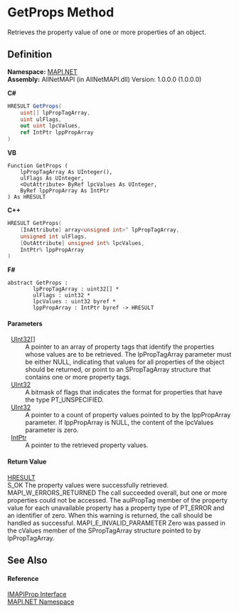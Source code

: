# GetProps Method


Retrieves the property value of one or more properties of an object.



## Definition
**Namespace:** <a href="5bef4637-66f8-16d4-e5f4-4d0da57a1538.md">MAPI.NET</a>  
**Assembly:** AllNetMAPI (in AllNetMAPI.dll) Version: 1.0.0.0 (1.0.0.0)

**C#**
``` C#
HRESULT GetProps(
	uint[] lpPropTagArray,
	uint ulFlags,
	out uint lpcValues,
	ref IntPtr lppPropArray
)
```
**VB**
``` VB
Function GetProps ( 
	lpPropTagArray As UInteger(),
	ulFlags As UInteger,
	<OutAttribute> ByRef lpcValues As UInteger,
	ByRef lppPropArray As IntPtr
) As HRESULT
```
**C++**
``` C++
HRESULT GetProps(
	[InAttribute] array<unsigned int>^ lpPropTagArray, 
	unsigned int ulFlags, 
	[OutAttribute] unsigned int% lpcValues, 
	IntPtr% lppPropArray
)
```
**F#**
``` F#
abstract GetProps : 
        lpPropTagArray : uint32[] * 
        ulFlags : uint32 * 
        lpcValues : uint32 byref * 
        lppPropArray : IntPtr byref -> HRESULT 
```



#### Parameters
<dl><dt>  <a href="https://learn.microsoft.com/dotnet/api/system.uint32" target="_blank" rel="noopener noreferrer">UInt32</a>[]</dt><dd>A pointer to an array of property tags that identify the properties whose values are to be retrieved. The lpPropTagArray parameter must be either NULL, indicating that values for all properties of the object should be returned, or point to an SPropTagArray structure that contains one or more property tags.</dd><dt>  <a href="https://learn.microsoft.com/dotnet/api/system.uint32" target="_blank" rel="noopener noreferrer">UInt32</a></dt><dd>A bitmask of flags that indicates the format for properties that have the type PT_UNSPECIFIED.</dd><dt>  <a href="https://learn.microsoft.com/dotnet/api/system.uint32" target="_blank" rel="noopener noreferrer">UInt32</a></dt><dd>A pointer to a count of property values pointed to by the lppPropArray parameter. If lppPropArray is NULL, the content of the lpcValues parameter is zero.</dd><dt>  <a href="https://learn.microsoft.com/dotnet/api/system.intptr" target="_blank" rel="noopener noreferrer">IntPtr</a></dt><dd>A pointer to the retrieved property values.</dd></dl>

#### Return Value
<a href="50596607-a328-ef10-6ea9-0448fbb7d197.md">HRESULT</a>  
S_OK The property values were successfully retrieved. MAPI_W_ERRORS_RETURNED The call succeeded overall, but one or more properties could not be accessed. The aulPropTag member of the property value for each unavailable property has a property type of PT_ERROR and an identifier of zero. When this warning is returned, the call should be handled as successful. MAPI_E_INVALID_PARAMETER Zero was passed in the cValues member of the SPropTagArray structure pointed to by lpPropTagArray.

## See Also


#### Reference
<a href="a20f5817-5533-814e-fd1d-0d3a9179b1b4.md">IMAPIProp Interface</a>  
<a href="5bef4637-66f8-16d4-e5f4-4d0da57a1538.md">MAPI.NET Namespace</a>  
